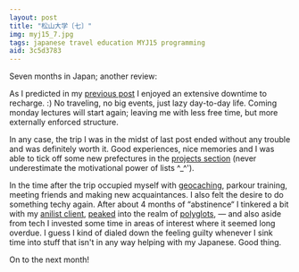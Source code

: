 ```yaml
---
layout: post
title: "松山大学〔七〕"
img: myj15_7.jpg
tags: japanese travel education MYJ15 programming
aid: 3c5d3783
---
```


Seven months in Japan; another review:

As I predicted in my [previous post](?a=8a4429e5) I enjoyed an extensive downtime to recharge. :) No traveling, no big events, just lazy day-to-day life. Coming monday lectures will start again; leaving me with less free time, but more externally enforced structure.

In any case, the trip I was in the midst of last post ended without any trouble and was definitely worth it. Good experiences, nice memories and I was able to tick off some new prefectures in the [projects section](?c=projects) (never underestimate the motivational power of lists ^_^').

In the time after the trip occupied myself with [geocaching](static/img/blog/myj15_add13.jpg), parkour training, meeting friends and making new acquaintances. I also felt the desire to do something techy again. After about 4 months of “abstinence“ I tinkered a bit with my [anilist client](https://github.com/IllDepence/anihilist), [peaked](https://github.com/IllDepence/polyglots/tree/master/160403-selfdoc) into the realm of [polyglots](https://en.wikipedia.org/wiki/Polyglot_%28computing%29), — and also aside from tech I invested some time in areas of interest where it seemed long overdue. I guess I kind of dialed down the feeling guilty whenever I sink time into stuff that isn't in any way helping with my Japanese. Good thing. 

On to the next month!